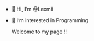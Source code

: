 - 👋 Hi, I’m @Lexmii
- 👀 I’m interested in Programming

  Welcome to my page !!

<!---
Lexmii/Lexmii is a ✨ special ✨ repository because its `README.md` (this file) appears on your GitHub profile.
You can click the Preview link to take a look at your changes.
--->
